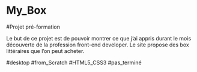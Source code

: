 # My_Box

#Projet pré-formation

Le but de ce projet est de pouvoir montrer ce que j’ai appris durant le mois découverte de la profession front-end developer.
Le site propose des box littéraires que l’on peut acheter.

#desktop  #from_Scratch  #HTML5_CSS3 #pas_terminé
